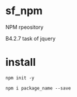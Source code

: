 # sf_npm

NPM rpeository

B4.2.7 task of jquery

# install

	npm init -y
	
	npm i package_name --save
